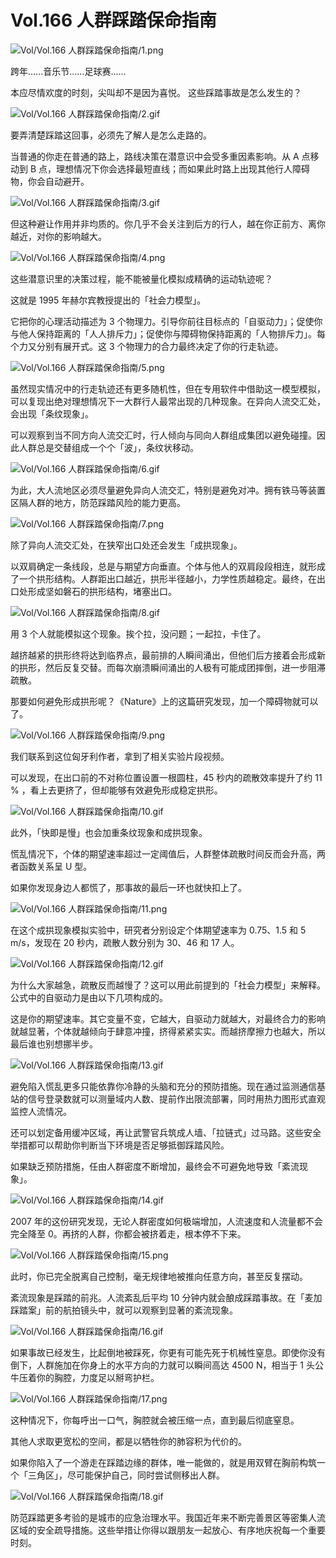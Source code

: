 # Vol.166 人群踩踏保命指南

![Vol/Vol.166 人群踩踏保命指南/1.png](https://cdn.jsdelivr.net/gh/just-prog/static/image/Vol/Vol.166%20人群踩踏保命指南/1.png)

跨年......音乐节......足球赛......

本应尽情欢度的时刻，尖叫却不是因为喜悦。
这些踩踏事故是怎么发生的？

![Vol/Vol.166 人群踩踏保命指南/2.gif](https://cdn.jsdelivr.net/gh/just-prog/static/image/Vol/Vol.166%20人群踩踏保命指南/2.gif)

要弄清楚踩踏这回事，必须先了解人是怎么走路的。

当普通的你走在普通的路上，路线决策在潜意识中会受多重因素影响。从 A 点移动到 B 点，理想情况下你会选择最短直线；而如果此时路上出现其他行人障碍物，你会自动避开。

![Vol/Vol.166 人群踩踏保命指南/3.gif](https://cdn.jsdelivr.net/gh/just-prog/static/image/Vol/Vol.166%20人群踩踏保命指南/3.gif)

但这种避让作用并非均质的。你几乎不会关注到后方的行人，越在你正前方、离你越近，对你的影响越大。

![Vol/Vol.166 人群踩踏保命指南/4.png](https://cdn.jsdelivr.net/gh/just-prog/static/image/Vol/Vol.166%20人群踩踏保命指南/4.png)

这些潜意识里的决策过程，能不能被量化模拟成精确的运动轨迹呢？

这就是 1995 年赫尔宾教授提出的「社会力模型」。

它把你的心理活动描述为 3 个物理力。引导你前往目标点的「自驱动力」；促使你与他人保持距离的「人人排斥力」；促使你与障碍物保持距离的「人物排斥力」。每个力又分别有展开式。这 3 个物理力的合力最终决定了你的行走轨迹。

![Vol/Vol.166 人群踩踏保命指南/5.png](https://cdn.jsdelivr.net/gh/just-prog/static/image/Vol/Vol.166%20人群踩踏保命指南/5.png)

虽然现实情况中的行走轨迹还有更多随机性，但在专用软件中借助这一模型模拟，可以复现出绝对理想情况下一大群行人最常出现的几种现象。在异向人流交汇处，会出现「条纹现象」。

可以观察到当不同方向人流交汇时，行人倾向与同向人群组成集团以避免碰撞。因此人群总是交替组成一个个「波」，条纹状移动。

![Vol/Vol.166 人群踩踏保命指南/6.gif](https://cdn.jsdelivr.net/gh/just-prog/static/image/Vol/Vol.166%20人群踩踏保命指南/6.gif)

为此，大人流地区必须尽量避免异向人流交汇，特别是避免对冲。拥有铁马等装置区隔人群的地方，防范踩踏风险的能力更高。

![Vol/Vol.166 人群踩踏保命指南/7.png](https://cdn.jsdelivr.net/gh/just-prog/static/image/Vol/Vol.166%20人群踩踏保命指南/7.png)

除了异向人流交汇处，在狭窄出口处还会发生「成拱现象」。

以双肩确定一条线段，总是与期望方向垂直。个体与他人的双肩段段相连，就形成了一个拱形结构。人群距出口越近，拱形半径越小，力学性质越稳定。最终，在出口处形成坚如磐石的拱形结构，堵塞出口。

![Vol/Vol.166 人群踩踏保命指南/8.gif](https://cdn.jsdelivr.net/gh/just-prog/static/image/Vol/Vol.166%20人群踩踏保命指南/8.gif)

用 3 个人就能模拟这个现象。挨个拉，没问题；一起拉，卡住了。

越挤越紧的拱形终将达到临界点，最前排的人瞬间涌出，但他们后方接着会形成新的拱形，然后反复交替。而每次崩溃瞬间涌出的人极有可能成团摔倒，进一步阻滞疏散。

那要如何避免形成拱形呢？《Nature》上的这篇研究发现，加一个障碍物就可以了。

![Vol/Vol.166 人群踩踏保命指南/9.png](https://cdn.jsdelivr.net/gh/just-prog/static/image/Vol/Vol.166%20人群踩踏保命指南/9.png)

我们联系到这位匈牙利作者，拿到了相关实验片段视频。

可以发现，在出口前的不对称位置设置一根圆柱，45 秒内的疏散效率提升了约 11 % ，看上去更挤了，但却能够有效避免形成稳定拱形。

![Vol/Vol.166 人群踩踏保命指南/10.gif](https://cdn.jsdelivr.net/gh/just-prog/static/image/Vol/Vol.166%20人群踩踏保命指南/10.gif)

此外，「快即是慢」也会加重条纹现象和成拱现象。

慌乱情况下，个体的期望速率超过一定阈值后，人群整体疏散时间反而会升高，两者函数关系呈 U 型。

如果你发现身边人都慌了，那事故的最后一环也就快扣上了。

![Vol/Vol.166 人群踩踏保命指南/11.png](https://cdn.jsdelivr.net/gh/just-prog/static/image/Vol/Vol.166%20人群踩踏保命指南/11.png)

在这个成拱现象模拟实验中，研究者分别设定个体期望速率为 0.75、1.5 和 5 m/s，发现在 20 秒内，疏散人数分别为 30、46 和 17 人。

![Vol/Vol.166 人群踩踏保命指南/12.gif](https://cdn.jsdelivr.net/gh/just-prog/static/image/Vol/Vol.166%20人群踩踏保命指南/12.gif)

为什么大家越急，疏散反而越慢了？这可以用此前提到的「社会力模型」来解释。公式中的自驱动力是由以下几项构成的。

这是你的期望速率。其它变量不变，它越大，自驱动力就越大，对最终合力的影响就越显著，个体就越倾向于肆意冲撞，挤得紧紧实实。而越挤摩擦力也越大，所以最后谁也别想挪半步。

![Vol/Vol.166 人群踩踏保命指南/13.gif](https://cdn.jsdelivr.net/gh/just-prog/static/image/Vol/Vol.166%20人群踩踏保命指南/13.gif)

避免陷入慌乱更多只能依靠你冷静的头脑和充分的预防措施。现在通过监测通信基站的信号登录数就可以测量域内人数、提前作出限流部署，同时用热力图形式直观监控人流情况。

还可以划定备用缓冲区域，再让武警官兵筑成人墙、「拉链式」过马路。这些安全举措都可以帮助你判断当下环境是否足够抵御踩踏风险。

如果缺乏预防措施，任由人群密度不断增加，最终会不可避免地导致「紊流现象」。

![Vol/Vol.166 人群踩踏保命指南/14.gif](https://cdn.jsdelivr.net/gh/just-prog/static/image/Vol/Vol.166%20人群踩踏保命指南/14.gif)

2007 年的这份研究发现，无论人群密度如何极端增加，人流速度和人流量都不会完全降至 0。再挤的人群，你都会被挤着走，根本停不下来。

![Vol/Vol.166 人群踩踏保命指南/15.png](https://cdn.jsdelivr.net/gh/just-prog/static/image/Vol/Vol.166%20人群踩踏保命指南/15.png)

此时，你已完全脱离自己控制，毫无规律地被推向任意方向，甚至反复摆动。

紊流现象是踩踏的前兆。人流紊乱后平均 10 分钟内就会酿成踩踏事故。在「麦加踩踏案」前的航拍镜头中，就可以观察到显著的紊流现象。

![Vol/Vol.166 人群踩踏保命指南/16.gif](https://cdn.jsdelivr.net/gh/just-prog/static/image/Vol/Vol.166%20人群踩踏保命指南/16.gif)

如果事故已经发生，比起倒地被踩死，你更有可能先死于机械性窒息。即使你没有倒下，人群施加在你身上的水平方向的力就可以瞬间高达 4500 N，相当于 1 头公牛压着你的胸腔，力度足以掰弯护栏。

![Vol/Vol.166 人群踩踏保命指南/17.png](https://cdn.jsdelivr.net/gh/just-prog/static/image/Vol/Vol.166%20人群踩踏保命指南/17.png)

这种情况下，你每呼出一口气，胸腔就会被压缩一点，直到最后彻底窒息。

其他人求取更宽松的空间，都是以牺牲你的肺容积为代价的。

如果你陷入了一个游走在踩踏边缘的群体，唯一能做的，就是用双臂在胸前构筑一个「三角区」，尽可能保护自己，同时尝试侧移出人群。

![Vol/Vol.166 人群踩踏保命指南/18.gif](https://cdn.jsdelivr.net/gh/just-prog/static/image/Vol/Vol.166%20人群踩踏保命指南/18.gif)

防范踩踏更多考验的是城市的应急治理水平。我国近年来不断完善景区等密集人流区域的安全疏导措施。这些举措让你得以跟朋友一起放心、有序地庆祝每一个重要时刻。

